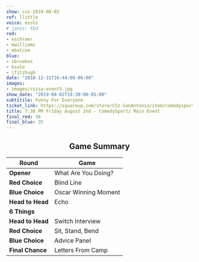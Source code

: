 ```yaml
---
show: csz-2019-08-02
ref: llittle
voice: esolo
# janis: tbd
red:
- eschraer
- mwilliams
- mbalcom
blue:
- sbrookes
- bsolo
- jfitzhugh
date: "2018-12-31T16:44:08-06:00"
images:
- images/cszsa-event5.jpg
show_date: "2019-08-02T19:30:00-05:00"
subtitile: Funny For Everyone
ticket_link: https://squareup.com/store/CSz-SanAntonio/item/comedysportz-friday-august-nd
title: 7:30 PM Friday August 2nd - ComedySportz Main Event
final_red: 36
final_blue: 35
---
```

<center>

<!-- {{< figure src="/images/matches/csz-2019-06-07_1.jpg" title="Our Volunteer Player Helen helps out during the game of Spelling Bee." >}} -->

## Game Summary

| **Round** | **Game** |
|--------------|------|
| **Opener**       |What Are You Doing?|
| **Red Choice**   |Blind Line|
| **Blue Choice**  |Oscar Winning Moment|
| **Head to Head** |Echo|
| **6 Things**     |      |
| **Head to Head** |Switch Interview|
| **Red Choice**   |Sit, Stand, Bend|
| **Blue Choice**  |Advice Panel|
| **Final Chance** |Letters From Camp|

